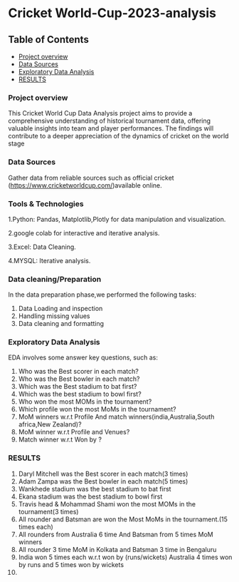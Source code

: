#  Cricket World-Cup-2023-analysis
## Table of Contents
- [Project overview](#project-overview)
- [Data Sources](#data-sources)
- [Exploratory Data Analysis](#exploratory-data-analysis)
- [RESULTS](#results)
  

### Project overview
This Cricket World Cup Data Analysis project aims to provide a comprehensive understanding of historical tournament data, offering valuable insights into team and player performances. The findings will contribute to a deeper appreciation of the dynamics of cricket on the world stage

### Data Sources
Gather data from reliable sources such as official cricket (https://www.cricketworldcup.com/)available online.

### Tools & Technologies
1.Python: Pandas, Matplotlib,Plotly for data manipulation and visualization.

2.google colab for interactive and iterative analysis.

3.Excel: Data Cleaning.

4.MYSQL: Iterative analysis.


### Data cleaning/Preparation
In the data preparation phase,we performed the following tasks:
1. Data Loading and inspection
2. Handling missing values
3. Data cleaning and formatting

### Exploratory Data Analysis
EDA involves some answer key questions, such as:
1. Who was the Best scorer in each match?
2. Who was the Best bowler in each match?
3. Which was the Best stadium to bat first?
4. Which was the best stadium to bowl first?
5. Who won the most MOMs in the tournament?
6. Which profile won the most MoMs in the tournament?
7. MoM winners w.r.t Profile And match winners(india,Australia,South africa,New Zealand)?
8. MoM winner w.r.t Profile and Venues?
9. Match winner w.r.t Won by ?
### RESULTS
1. Daryl Mitchell was the Best scorer in each match(3 times)
2. Adam Zampa was the Best bowler in each match(5 times)
3. Wankhede stadium was the best stadium to bat first
4. Ekana stadium was the best stadium to bowl first
5. Travis head & Mohammad Shami won the most MOMs in the tournament(3 times) 
6. All rounder and Batsman are won the Most MoMs in the tournament.(15 times each)
7. All rounders from Australia 6 time  And Batsman from 5 times MoM winners
8. All rounder 3 time MoM in Kolkata and Batsman 3 time in Bengaluru
9. India won 5 times each w.r.t won by (runs/wickets)
   Australia 4 times  won by runs and 5 times won by wickets
11. 
